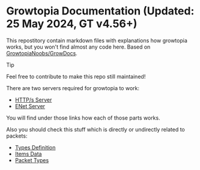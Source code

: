 # Growtopia Documentation (Updated: 25 May 2024, GT v4.56+)

This repostitory contain markdown files with explanations how growtopia works, but you won't find almost any code here. Based on [GrowtopiaNoobs/GrowDocs](https://github.com/GrowtopiaNoobs/GrowDocs).

> [!TIP]
> Feel free to contribute to make this repo still maintained!

There are two servers required for growtopia to work:
- [HTTP/s Server](Docs/HTTPs%20Server/README.md)
- [ENet Server](Docs/ENet%20Server/README.md)

You will find under those links how each of those parts works.

Also you should check this stuff which is directly or undirectly related to packets:
- [Types Definition](Docs/types_definition.md)
- [Items Data](Docs/Items%20Data/README.md)
- [Packet Types](Docs/Packets/README.md)
